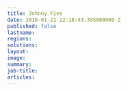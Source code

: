 ```yaml
---
title: Johnny Five
date: 2016-01-21 22:18:43.395000000 Z
published: false
lastname: 
regions: 
solutions: 
layout: 
image: 
summary: 
job-title: 
articles: 
---
```


